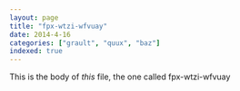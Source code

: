 ```yaml
---
layout: page
title: "fpx-wtzi-wfvuay"
date: 2014-4-16
categories: ["grault", "quux", "baz"]
indexed: true
---
```

This is the body of _this_ file, the one called fpx-wtzi-wfvuay
